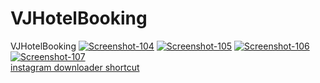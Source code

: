 # VJHotelBooking
VJHotelBooking
<a href="https://ibb.co/fDwZGNm"><img src="https://i.ibb.co/Y0sJTdv/Screenshot-104.png" alt="Screenshot-104" border="0"></a>
<a href="https://ibb.co/yQzbwgZ"><img src="https://i.ibb.co/qrHPtmc/Screenshot-105.png" alt="Screenshot-105" border="0"></a>
<a href="https://ibb.co/56DQ8gr"><img src="https://i.ibb.co/hy5GWJB/Screenshot-106.png" alt="Screenshot-106" border="0"></a>
<a href="https://ibb.co/m8ff48N"><img src="https://i.ibb.co/C2RRQ2P/Screenshot-107.png" alt="Screenshot-107" border="0"></a><br /><a target='_blank' href='https://500pxdownload.com/'>instagram downloader shortcut</a><br />






